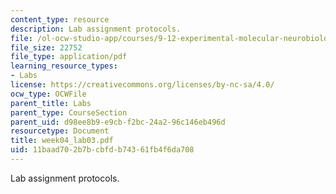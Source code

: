 ```yaml
---
content_type: resource
description: Lab assignment protocols.
file: /ol-ocw-studio-app/courses/9-12-experimental-molecular-neurobiology-fall-2006/11baad702b7bcbfdb74361fb4f6da708_week04_lab03.pdf
file_size: 22752
file_type: application/pdf
learning_resource_types:
- Labs
license: https://creativecommons.org/licenses/by-nc-sa/4.0/
ocw_type: OCWFile
parent_title: Labs
parent_type: CourseSection
parent_uid: d98ee8b9-e9cb-f2bc-24a2-96c146eb496d
resourcetype: Document
title: week04_lab03.pdf
uid: 11baad70-2b7b-cbfd-b743-61fb4f6da708
---
```

Lab assignment protocols.